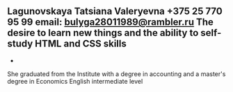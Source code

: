 Lagunovskaya Tatsiana Valeryevna
+375 25 770 95 99 email: bulyga28011989@rambler.ru
The desire to learn new things and the ability to self-study
HTML and CSS skills
-
-
She graduated from the Institute with a degree in accounting and a master's degree in Economics
English intermediate level
